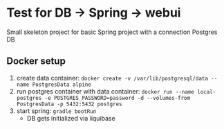 # Test for DB -> Spring -> webui
Small skeleton project for basic Spring project with a connection Postgres DB

## Docker setup

1. create data container: `docker create -v /var/lib/postgresql/data --name PostgresData alpine`
2. run postgres container with data container: `docker run --name local-postgres -e POSTGRES_PASSWORD=password -d --volumes-from PostgresData -p 5432:5432 postgres`
3. start spring: `gradle bootRun`
	- DB gets initialized via liquibase

